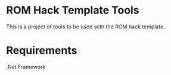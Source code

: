 ROM Hack Template Tools
===================

This is a project of tools to be used with the ROM hack template.

Requirements
====================

.Net Framework
